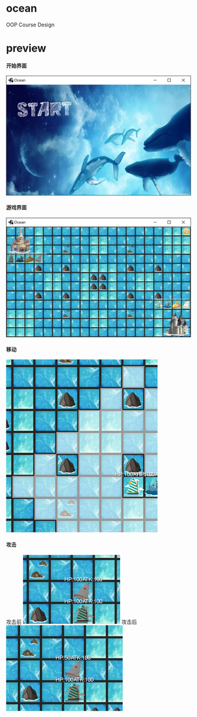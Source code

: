 # ocean
OOP Course Design

# preview
#### 开始界面
![1](./images/start.png)
#### 游戏界面
![2](./images/init.png)
#### 移动
![3](./images/move.png)
#### 攻击
攻击前
![4](./images/before-dmg.png)
攻击后
![5](./images/after-dmg.png)
